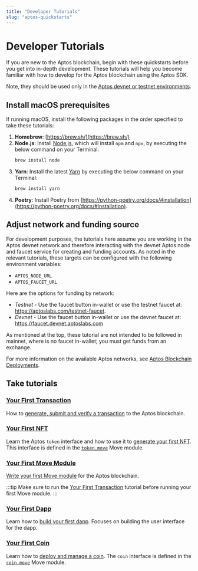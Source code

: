 ```yaml
---
title: "Developer Tutorials"
slug: "aptos-quickstarts"
---
```


# Developer Tutorials

If you are new to the Aptos blockchain, begin with these quickstarts before you get into in-depth development. These tutorials will help you become familiar with how to develop for the Aptos blockchain using the Aptos SDK.

Note, they should be used only in the [Aptos devnet or testnet environments](../nodes/aptos-deployments.md).

## Install macOS prerequisites

If running macOS, install the following packages in the order specified to take these tutorials:

1. **Homebrew**: [https://brew.sh/](https://brew.sh/)
1. **Node.js**: Install [Node.js](https://nodejs.org/en/download/), which will install `npm` and `npx`, by executing the below command on your Terminal:
    ```bash
    brew install node
    ```
1. **Yarn**: Install the latest [Yarn](https://classic.yarnpkg.com/lang/en/docs/install/#mac-stable) by executing the below command on your Terminal:
    ```bash
    brew install yarn
    ```
1. **Poetry**: Install Poetry from [https://python-poetry.org/docs/#installation](https://python-poetry.org/docs/#installation).

## Adjust network and funding source

For development purposes, the tutorials here assume you are working in the Aptos devnet network and therefore interacting with the devnet Aptos node and faucet service for creating and funding accounts. As noted in the relevant tutorials, these targets can be configured with the following environment variables:
  * `APTOS_NODE_URL`
  * `APTOS_FAUCET_URL`

Here are the options for funding by network:
  * *Testnet* - Use the faucet button in-wallet or use the testnet faucet at: https://aptoslabs.com/testnet-faucet.
  * *Devnet* - Use the faucet button in-wallet or use the devnet faucet at: https://faucet.devnet.aptoslabs.com

As mentioned at the top, these tutorial are not intended to be followed in mainnet, where is no faucet in-wallet; you must get funds from an exchange.

For more information on the available Aptos networks, see [Aptos Blockchain Deployments](../nodes/aptos-deployments.md).

## Take tutorials

### [Your First Transaction](first-transaction.md)

How to [generate, submit and verify a transaction](first-transaction.md) to the Aptos blockchain. 

### [Your First NFT](your-first-nft.md)

Learn the Aptos `token` interface and how to use it to [generate your first NFT](your-first-nft.md). This interface is defined in the [`token.move`](https://github.com/aptos-labs/aptos-core/blob/main/aptos-move/framework/aptos-token/sources/token.move) Move module.

### [Your First Move Module](first-move-module.md)

[Write your first Move module](first-move-module.md) for the Aptos blockchain. 

:::tip
Make sure to run the [Your First Transaction](first-transaction.md) tutorial before running your first Move module.
:::

### [Your First Dapp](first-dapp.md)

Learn how to [build your first dapp](first-dapp.md). Focuses on building the user interface for the dapp.

### [Your First Coin](first-coin.md)

Learn how to [deploy and manage a coin](first-coin.md). The `coin` interface is defined in the [`coin.move`](https://github.com/aptos-labs/aptos-core/blob/main/aptos-move/framework/aptos-framework/sources/coin.move) Move module.
